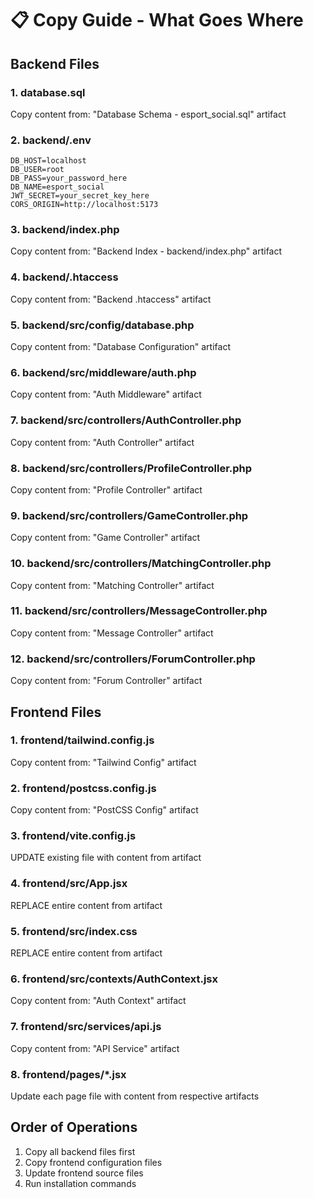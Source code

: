# 📋 Copy Guide - What Goes Where

## Backend Files

### 1. database.sql
Copy content from: "Database Schema - esport_social.sql" artifact

### 2. backend/.env
```
DB_HOST=localhost
DB_USER=root
DB_PASS=your_password_here
DB_NAME=esport_social
JWT_SECRET=your_secret_key_here
CORS_ORIGIN=http://localhost:5173
```

### 3. backend/index.php
Copy content from: "Backend Index - backend/index.php" artifact

### 4. backend/.htaccess
Copy content from: "Backend .htaccess" artifact

### 5. backend/src/config/database.php
Copy content from: "Database Configuration" artifact

### 6. backend/src/middleware/auth.php
Copy content from: "Auth Middleware" artifact

### 7. backend/src/controllers/AuthController.php
Copy content from: "Auth Controller" artifact

### 8. backend/src/controllers/ProfileController.php
Copy content from: "Profile Controller" artifact

### 9. backend/src/controllers/GameController.php
Copy content from: "Game Controller" artifact

### 10. backend/src/controllers/MatchingController.php
Copy content from: "Matching Controller" artifact

### 11. backend/src/controllers/MessageController.php
Copy content from: "Message Controller" artifact

### 12. backend/src/controllers/ForumController.php
Copy content from: "Forum Controller" artifact

## Frontend Files

### 1. frontend/tailwind.config.js
Copy content from: "Tailwind Config" artifact

### 2. frontend/postcss.config.js
Copy content from: "PostCSS Config" artifact

### 3. frontend/vite.config.js
UPDATE existing file with content from artifact

### 4. frontend/src/App.jsx
REPLACE entire content from artifact

### 5. frontend/src/index.css
REPLACE entire content from artifact

### 6. frontend/src/contexts/AuthContext.jsx
Copy content from: "Auth Context" artifact

### 7. frontend/src/services/api.js
Copy content from: "API Service" artifact

### 8. frontend/pages/*.jsx
Update each page file with content from respective artifacts

## Order of Operations

1. Copy all backend files first
2. Copy frontend configuration files
3. Update frontend source files
4. Run installation commands
